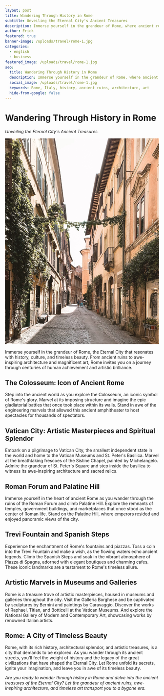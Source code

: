 ```yaml
---
layout: post
title: Wandering Through History in Rome
subtitle: Unveiling the Eternal City's Ancient Treasures
description: Immerse yourself in the grandeur of Rome, where ancient ruins, awe-inspiring architecture, and timeless art beckon you to explore the rich history of the Eternal City.
author: Erick
featured: true
banner-image: /uploads/travel/rome-1.jpg
categories:
  - english
  - business
featured_image: /uploads/travel/rome-1.jpg
seo:
  title: Wandering Through History in Rome
  description: Immerse yourself in the grandeur of Rome, where ancient ruins, awe-inspiring architecture, and timeless art beckon you to explore the rich history of the Eternal City.
  social_image: /uploads/travel/rome-1.jpg
  keywords: Rome, Italy, history, ancient ruins, architecture, art
  hide-from-google: false
---
```


# Wandering Through History in Rome

*Unveiling the Eternal City's Ancient Treasures*

![Rome](/uploads/travel/rome-1.jpg)

Immerse yourself in the grandeur of Rome, the Eternal City that resonates with history, culture, and timeless beauty. From ancient ruins to awe-inspiring architecture and magnificent art, Rome invites you on a journey through centuries of human achievement and artistic brilliance.

## The Colosseum: Icon of Ancient Rome

Step into the ancient world as you explore the Colosseum, an iconic symbol of Rome's glory. Marvel at its imposing structure and imagine the epic gladiatorial battles that once took place within its walls. Stand in awe of the engineering marvels that allowed this ancient amphitheater to host spectacles for thousands of spectators.

## Vatican City: Artistic Masterpieces and Spiritual Splendor

Embark on a pilgrimage to Vatican City, the smallest independent state in the world and home to the Vatican Museums and St. Peter's Basilica. Marvel at the breathtaking frescoes of the Sistine Chapel, painted by Michelangelo. Admire the grandeur of St. Peter's Square and step inside the basilica to witness its awe-inspiring architecture and sacred relics.

## Roman Forum and Palatine Hill

Immerse yourself in the heart of ancient Rome as you wander through the ruins of the Roman Forum and climb Palatine Hill. Explore the remnants of temples, government buildings, and marketplaces that once stood as the center of Roman life. Stand on the Palatine Hill, where emperors resided and enjoyed panoramic views of the city.

## Trevi Fountain and Spanish Steps

Experience the enchantment of Rome's fountains and piazzas. Toss a coin into the Trevi Fountain and make a wish, as the flowing waters echo ancient legends. Climb the Spanish Steps and soak in the vibrant atmosphere of Piazza di Spagna, adorned with elegant boutiques and charming cafes. These iconic landmarks are a testament to Rome's timeless allure.

## Artistic Marvels in Museums and Galleries

Rome is a treasure trove of artistic masterpieces, housed in museums and galleries throughout the city. Visit the Galleria Borghese and be captivated by sculptures by Bernini and paintings by Caravaggio. Discover the works of Raphael, Titian, and Botticelli at the Vatican Museums. And explore the National Gallery of Modern and Contemporary Art, showcasing works by renowned Italian artists.

## Rome: A City of Timeless Beauty

Rome, with its rich history, architectural splendor, and artistic treasures, is a city that demands to be explored. As you wander through its ancient streets, you'll feel the weight of history and the legacy of the great civilizations that have shaped the Eternal City. Let Rome unfold its secrets, ignite your imagination, and leave you in awe of its timeless beauty.

*Are you ready to wander through history in Rome and delve into the ancient treasures of the Eternal City? Let the grandeur of ancient ruins, awe-inspiring architecture, and timeless art transport you to a bygone era.*